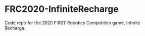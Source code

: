 # FRC2020-InfiniteRecharge
 Code repo for the 2020 FIRST Robotics Competition game, Infinite Recharge.
